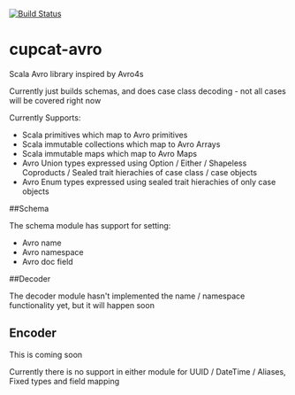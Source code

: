 [![Build Status](https://travis-ci.com/bobbyrauchenberg/cupcat-avro.svg?branch=master)](https://travis-ci.com/bobbyrauchenberg/cupcat-avro)

# cupcat-avro

Scala Avro library inspired by Avro4s

Currently just builds schemas, and does case class decoding - not all cases will be covered right now

Currently Supports: 
* Scala primitives which map to Avro primitives
* Scala immutable collections which map to Avro Arrays
* Scala immutable maps which map to Avro Maps
* Avro Union types expressed using Option / Either / Shapeless Coproducts / Sealed trait hierachies of case class / case objects
* Avro Enum types expressed using sealed trait hierachies of only case objects

##Schema 

The schema module has support for setting:
* Avro name
* Avro namespace
* Avro doc field

##Decoder 

The decoder module hasn't implemented the name / namespace functionality yet, but it will happen soon

## Encoder
This is coming soon

Currently there is no support in either module for UUID / DateTime / Aliases, Fixed types and field mapping

